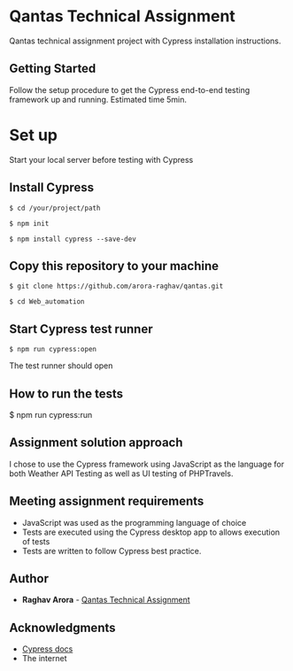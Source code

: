 # Qantas Technical Assignment

Qantas technical assignment project with Cypress installation instructions.

## Getting Started

Follow the setup procedure to get the Cypress end-to-end testing framework up and running. Estimated time 5min.

# Set up

Start your local server before testing with Cypress

## Install Cypress
```
$ cd /your/project/path

$ npm init

$ npm install cypress --save-dev
```

## Copy this repository to your machine
```
$ git clone https://github.com/arora-raghav/qantas.git

$ cd Web_automation
```
## Start Cypress test runner
```
$ npm run cypress:open
```
The test runner should open

## How to run the tests

$ npm run cypress:run

## Assignment solution approach

I chose to use the Cypress framework using JavaScript as the language for both Weather API Testing as well as UI testing of PHPTravels. 

## Meeting assignment requirements
- JavaScript was used as the programming language of choice
- Tests are executed using the Cypress desktop app to allows execution of tests
- Tests are written to follow Cypress best practice.

## Author

* **Raghav Arora** - [Qantas Technical Assignment](https://github.com/arora-raghav/qantas.git)

## Acknowledgments

* [Cypress docs](https://docs.cypress.io/guides/overview/why-cypress.html)
* The internet
